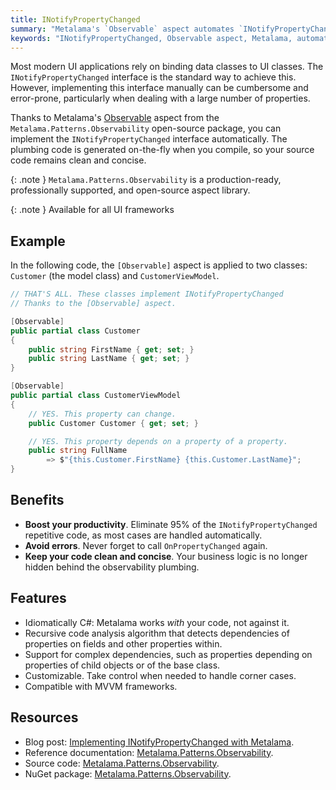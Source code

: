 ```yaml
---
title: INotifyPropertyChanged
summary: "Metalama's `Observable` aspect automates `INotifyPropertyChanged` implementation, enhancing productivity and reducing errors in UI applications."
keywords: "INotifyPropertyChanged, Observable aspect, Metalama, automate implementation, reduce errors, UI applications, data binding, productivity, clean code"
---
```


Most modern UI applications rely on binding data classes to UI classes. The `INotifyPropertyChanged` interface is the standard way to achieve this. However, implementing this interface manually can be cumbersome and error-prone, particularly when dealing with a large number of properties.

Thanks to Metalama's [Observable](https://doc.metalama.net/patterns/observability) aspect from the `Metalama.Patterns.Observability` open-source package, you can implement the `INotifyPropertyChanged` interface automatically. The plumbing code is generated on-the-fly when you compile, so your source code remains clean and concise.

{: .note }
`Metalama.Patterns.Observability` is a production-ready, professionally supported, and open-source aspect library. <i class="supported no-tooltip"></i>

{: .note }
Available for all UI frameworks

## Example

In the following code, the `[Observable]` aspect is applied to two classes: `Customer` (the model class) and `CustomerViewModel`.

```csharp
// THAT'S ALL. These classes implement INotifyPropertyChanged
// Thanks to the [Observable] aspect.

[Observable]
public partial class Customer
{
    public string FirstName { get; set; }
    public string LastName { get; set; }
}

[Observable]
public partial class CustomerViewModel
{
    // YES. This property can change.
    public Customer Customer { get; set; }

    // YES. This property depends on a property of a property.
    public string FullName
        => $"{this.Customer.FirstName} {this.Customer.LastName}";
}
```

## Benefits

* **Boost your productivity**. Eliminate 95% of the `INotifyPropertyChanged` repetitive code, as most cases are handled automatically.
* **Avoid errors**. Never forget to call `OnPropertyChanged` again.
* **Keep your code clean and concise**. Your business logic is no longer hidden behind the observability plumbing.

## Features

* Idiomatically C#: Metalama works _with_ your code, not against it.
* Recursive code analysis algorithm that detects dependencies of properties on fields and other properties within.
* Support for complex dependencies, such as properties depending on properties of child objects or of the base class.
* Customizable. Take control when needed to handle corner cases.
* Compatible with MVVM frameworks.

## Resources

* Blog post: [Implementing INotifyPropertyChanged with Metalama](https://metalama.net/blog/inotifypropertychanged-metalama).
* Reference documentation: [Metalama.Patterns.Observability](https://doc.metalama.net/patterns/observability).
* Source code: [Metalama.Patterns.Observability](https://github.com/metalama/Metalama.Patterns/tree/HEAD/src/Metalama.Patterns.Observability).
* NuGet package: [Metalama.Patterns.Observability](https://www.nuget.org/packages/Metalama.Patterns.Observability).
